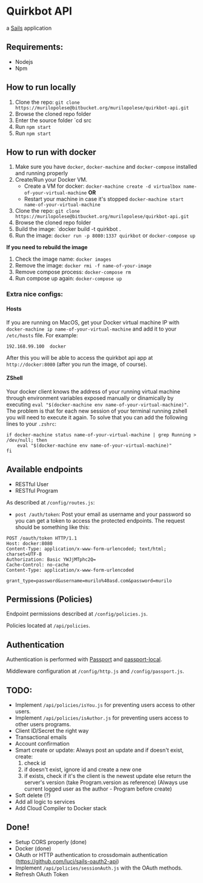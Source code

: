 # Quirkbot API

a [Sails](http://sailsjs.org) application

## Requirements:

* Nodejs
* Npm

## How to run locally

1. Clone the repo: `git clone https://murilopolese@bitbucket.org/murilopolese/quirkbot-api.git`
2. Browse the cloned repo folder
3. Enter the source folder `cd src
4. Run `npm start`
5. Run `npm start`

## How to run with docker

1. Make sure you have `docker`, `docker-machine` and `docker-compose` installed and running properly
2. Create/Run your Docker VM.
	* Create a VM for docker: `docker-machine create -d virtualbox name-of-your-virtual-machine` **OR**
	* Restart your machine in case it's stopped `docker-machine start name-of-your-virtual-machine`
3. Clone the repo: `git clone https://murilopolese@bitbucket.org/murilopolese/quirkbot-api.git`
4. Browse the cloned repo folder
5. Build the image: `docker build -t quirkbot .
6. Run the image: `docker run -p 8080:1337 quirkbot` or `docker-compose up`

**If you need to rebuild the image**

1. Check the image name: `docker images`
2. Remove the image: `docker rmi -f name-of-your-image`
3. Remove compose process: `docker-compose rm`
4. Run compose up again: `docker-compose up`

### Extra nice configs:

#### Hosts

If you are running on MacOS, get your Docker virtual machine IP with `docker-machine ip name-of-your-virtual-machine` and add it to your `/etc/hosts` file. For example:

	192.168.99.100	docker

After this you will be able to access the quirkbot api app at `http://docker:8080` (after you run the image, of course).

#### ZShell

Your docker client knows the address of your running virtual machine through environment variables exposed manually or dinamically by executing `eval "$(docker-machine env name-of-your-virtual-machine)"`. The problem is that for each new session of your terminal running zshell you will need to execute it again. To solve that you can add the following lines to your `.zshrc`:

```
if docker-machine status name-of-your-virtual-machine | grep Running > /dev/null; then
	eval "$(docker-machine env name-of-your-virtual-machine)"
fi
```

## Available endpoints

* RESTful User
* RESTful Program

As described at `/config/routes.js`:

* `post /auth/token`: Post your email as username and your password so you can get a token to access the protected endpoints. The request should be something like this:

```
POST /oauth/token HTTP/1.1
Host: docker:8080
Content-Type: application/x-www-form-urlencoded; text/html; charset=UTF-8
Authorization: Basic YWJjMTphc2Q=
Cache-Control: no-cache
Content-Type: application/x-www-form-urlencoded

grant_type=password&username=murilo%40asd.com&password=murilo
```

## Permissions (Policies)

Endpoint permissions described at `/config/policies.js`.

Policies located at `/api/policies`.

## Authentication

Authentication is performed with [Passport](http://passportjs.org/) and [passport-local](https://github.com/jaredhanson/passport-local).

Middleware configuration at `/config/http.js` and `/config/passport.js`.

## TODO:

* Implement `/api/policies/isYou.js` for preventing users access to other users.
* Implement `/api/policies/isAuthor.js` for preventing users access to other users programs.
* Client ID/Secret the right way
* Transactional emails
* Account confirmation
* Smart create or update: Always post an update and if doesn't exist, create:
	1. check id
	2. if doesn't exist, ignore id and create a new one
	3. if exists, check if it's the client is the newest update else return the server's version
	(take Program.version as reference)
	(Always use current logged user as the author - Program before create)
* Soft delete (?)
* Add all logic to services
* Add Cloud Compiler to Docker stack

## Done!

* Setup CORS properly (done)
* Docker (done)
* OAuth or HTTP authentication to crossdomain authentication (https://github.com/lucj/sails-oauth2-api)
* Implement `/api/policies/sessionAuth.js` with the OAuth methods.
* Refresh OAuth Token
